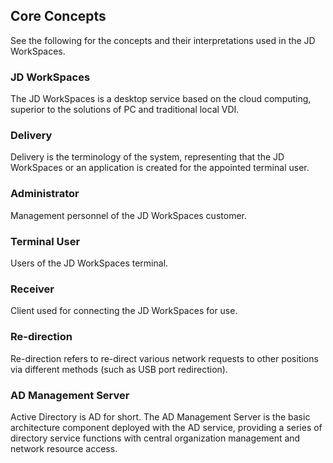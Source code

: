 ## Core Concepts
See the following for the concepts and their interpretations used in the JD WorkSpaces.
### JD WorkSpaces 
The JD WorkSpaces is a desktop service based on the cloud computing, superior to the solutions of PC and traditional local VDI.
### Delivery
Delivery is the terminology of the system, representing that the JD WorkSpaces or an application is created for the appointed terminal user.
### Administrator
Management personnel of the JD WorkSpaces customer.
### Terminal User
Users of the JD WorkSpaces terminal.
### Receiver
Client used for connecting the JD WorkSpaces for use.
### Re-direction
Re-direction refers to re-direct various network requests to other positions via different methods (such as USB port redirection).
### AD Management Server
Active Directory is AD for short. The AD Management Server is the basic architecture component deployed with the AD service, providing a series of directory service functions with central organization management and network resource access.